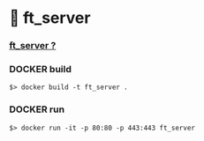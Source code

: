 # 🐳 ft_server

### [ft_server ?](https://hyos-inside.tistory.com/entry/42Seoul-ftserver)  

### DOCKER build  

```
$> docker build -t ft_server .
```


### DOCKER run  

```
$> docker run -it -p 80:80 -p 443:443 ft_server
```
